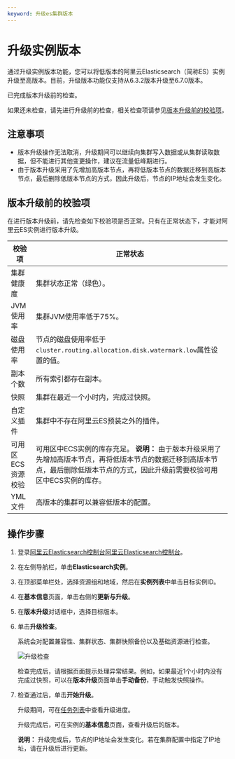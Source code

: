 ```yaml
---
keyword: 升级es集群版本
---
```


# 升级实例版本

通过升级实例版本功能，您可以将低版本的阿里云Elasticsearch（简称ES）实例升级至高版本。目前，升级版本功能仅支持从6.3.2版本升级至6.7.0版本。

已完成版本升级前的检查。

如果还未检查，请先进行升级前的检查，相关检查项请参见[版本升级前的校验项](#section_alr_o6z_g8i)。

## 注意事项

-   版本升级操作无法取消，升级期间可以继续向集群写入数据或从集群读取数据，但不能进行其他变更操作，建议在流量低峰期进行。
-   由于版本升级采用了先增加高版本节点，再将低版本节点的数据迁移到高版本节点，最后删除低版本节点的方式，因此升级后，节点的IP地址会发生变化。

## 版本升级前的校验项

在进行版本升级前，请先检查如下校验项是否正常。只有在正常状态下，才能对阿里云ES实例进行版本升级。

|校验项|正常状态|
|---|----|
|集群健康度|集群状态正常（绿色）。|
|JVM使用率|集群JVM使用率低于75%。|
|磁盘使用率|节点的磁盘使用率低于`cluster.routing.allocation.disk.watermark.low`属性设置的值。|
|副本个数|所有索引都存在副本。|
|快照|集群在最近一个小时内，完成过快照。|
|自定义插件|集群中不存在阿里云ES预装之外的插件。|
|可用区ECS资源校验|可用区中ECS实例的库存充足。 **说明：** 由于版本升级采用了先增加高版本节点，再将低版本节点的数据迁移到高版本节点，最后删除低版本节点的方式，因此升级前需要校验可用区中ECS实例的库存。 |
|YML文件|高版本的集群可以兼容低版本的配置。|

## 操作步骤

1.  登录[阿里云Elasticsearch控制台](https://elasticsearch.console.aliyun.com/#/home)[阿里云Elasticsearch控制台](https://partners-intl.elasticsearch.console.aliyun.com/#/home)。

2.  在左侧导航栏，单击**Elasticsearch实例**。

3.  在顶部菜单栏处，选择资源组和地域，然后在**实例列表**中单击目标实例ID。

4.  在**基本信息**页面，单击右侧的**更新与升级**。

5.  在**版本升级**对话框中，选择目标版本。

6.  单击**升级检查**。

    系统会对配置兼容性、集群状态、集群快照备份以及基础资源进行检查。

    ![升级检查](https://static-aliyun-doc.oss-cn-hangzhou.aliyuncs.com/assets/img/zh-CN/7646359951/p77587.png)

    检查完成后，请根据页面提示处理异常结果。例如，如果最近1个小时内没有完成过快照，可以在**版本升级**页面单击**手动备份**，手动触发快照操作。

7.  检查通过后，单击**开始升级**。

    升级期间，可在[任务列表](/cn.zh-CN/ES实例/实例管理/查看实例任务进度详情.md)中查看升级进度。

    升级完成后，可在实例的**基本信息**页面，查看升级后的版本。

    **说明：** 升级完成后，节点的IP地址会发生变化。若在集群配置中指定了IP地址，请在升级后进行更新。


